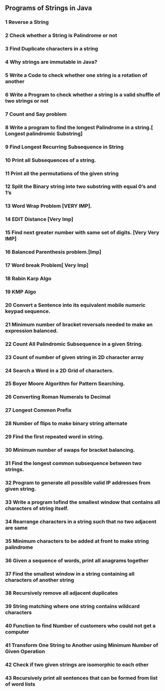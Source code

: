## Programs of Strings in Java
### 1	Reverse a String
### 2	Check whether a String is Palindrome or not
### 3	Find Duplicate characters in a string
### 4	Why strings are immutable in Java?
### 5	Write a Code to check whether one string is a rotation of another
### 6	Write a Program to check whether a string is a valid shuffle of two strings or not
### 7	Count and Say problem
### 8	Write a program to find the longest Palindrome in a string.[ Longest palindromic Substring]
### 9	Find Longest Recurring Subsequence in String
### 10	Print all Subsequences of a string.
### 11	Print all the permutations of the given string
### 12	Split the Binary string into two substring with equal 0’s and 1’s
### 13	Word Wrap Problem [VERY IMP].
### 14	EDIT Distance [Very Imp]
### 15	Find next greater number with same set of digits. [Very Very IMP]
### 16	Balanced Parenthesis problem.[Imp]
### 17	Word break Problem[ Very Imp]
### 18	Rabin Karp Algo
### 19	KMP Algo
### 20	Convert a Sentence into its equivalent mobile numeric keypad sequence.
### 21	Minimum number of bracket reversals needed to make an expression balanced.
### 22	Count All Palindromic Subsequence in a given String.
### 23	Count of number of given string in 2D character array
### 24	Search a Word in a 2D Grid of characters.
### 25	Boyer Moore Algorithm for Pattern Searching.
### 26	Converting Roman Numerals to Decimal
### 27	Longest Common Prefix
### 28	Number of flips to make binary string alternate
### 29	Find the first repeated word in string.
### 30	Minimum number of swaps for bracket balancing.
### 31	Find the longest common subsequence between two strings.
### 32	Program to generate all possible valid IP addresses from given  string.
### 33	Write a program tofind the smallest window that contains all characters of string itself.
### 34	Rearrange characters in a string such that no two adjacent are same
### 35	Minimum characters to be added at front to make string palindrome
### 36	Given a sequence of words, print all anagrams together
### 37	Find the smallest window in a string containing all characters of another string
### 38	Recursively remove all adjacent duplicates
### 39	String matching where one string contains wildcard characters
### 40	Function to find Number of customers who could not get a computer
### 41	Transform One String to Another using Minimum Number of Given Operation
### 42	Check if two given strings are isomorphic to each other
### 43	Recursively print all sentences that can be formed from list of word lists
